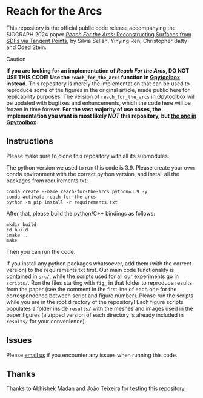 # Reach for the Arcs

This repository is the official public code release accompanying the SIGGRAPH 2024 paper [_Reach For the Arcs_:
Reconstructing Surfaces from SDFs via Tangent Points](https://odedstein.com/projects/reach-for-the-arcs/), 
by Silvia Sellán, Yinying Ren, Christopher Batty and Oded Stein.



> [!CAUTION]
> **If you are looking for an implementation of _Reach For the Arcs_, DO NOT USE THIS CODE! Use the `reach_for_the_arcs` function in [Gpytoolbox](https://gpytoolbox.org/latest/reach_for_the_arcs/) instead.** This repository is merely the implementation that can be used to reproduce some of the figures in the original article, made public here for replicability purposes. The version of `reach_for_the_arcs` in [Gpytoolbox](https://gpytoolbox.org/latest/reach_for_the_arcs/) will be updated with bugfixes and enhancements, which the code here will be frozen in time forever. **For the vast majority of use cases, the implementation you want is most likely *NOT* this repository, but [the one in Gpytoolbox](https://gpytoolbox.org/latest/reach_for_the_arcs/).**

## Instructions

Please make sure to clone this repository with all its submodules.

The python version we used to run this code is 3.9.
Please create your own conda environment with the correct python version, and install all the packages from requirements.txt:
```
conda create --name reach-for-the-arcs python=3.9 -y
conda activate reach-for-the-arcs
python -m pip install -r requirements.txt
```
After that, please build the python/C++ bindings as follows:
```
mkdir build
cd build
cmake ..
make
```
Then you can run the code.

If you install any python packages whatsoever, add them (with the correct version) to the requirements.txt first.
Our main code functionality is contained in `src/`, while the scripts used for all our experiments go in `scripts/`. Run the files starting with `fig_` in that folder to reproduce results from the paper (see the comment in the first line of each one for the correspondence between script and figure number).
Please run the scripts while you are in the root directory of the repository!
Each figure scripts populates a folder inside `results/` with the meshes and images used in the paper figures (a zipped version of each directory is already included in `results/` for your convenience).

## Issues

Please [email us](mailto:sgsellan@cs.toronto.edu) if you encounter any issues when running this code.

## Thanks

Thanks to Abhishek Madan and João Teixeira for testing this repository.

